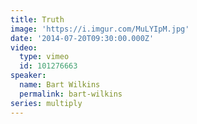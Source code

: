 ```yaml
---
title: Truth
image: 'https://i.imgur.com/MuLYIpM.jpg'
date: '2014-07-20T09:30:00.000Z'
video:
  type: vimeo
  id: 101276663
speaker:
  name: Bart Wilkins
  permalink: bart-wilkins
series: multiply
---
```


